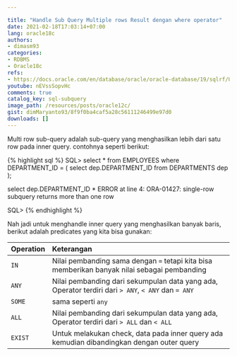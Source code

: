 ```yaml
---

title: "Handle Sub Query Multiple rows Result dengan where operator"
date: 2021-02-18T17:03:14+07:00
lang: oracle18c
authors:
- dimasm93
categories:
- RDBMS
- Oracle18c
refs: 
- https://docs.oracle.com/en/database/oracle/oracle-database/19/sqlrf/Using-Subqueries.html#GUID-53A705B6-0358-4E2B-92ED-A83DE83DFD20
youtube: nEVssSopvHc
comments: true
catalog_key: sql-subquery
image_path: /resources/posts/oracle12c/
gist: dimMaryanto93/8f9f0ba4caf5a28c56111246499e97d0
downloads: []
---
```


Multi row sub-query adalah sub-query yang menghasilkan lebih dari satu row pada inner query. contohnya seperti berikut:

<!--more-->

{% highlight sql %}
SQL> select *
from EMPLOYEES
where DEPARTMENT_ID = (
    select dep.DEPARTMENT_ID
    from DEPARTMENTS dep
);  


select dep.DEPARTMENT_ID
    *
ERROR at line 4:
ORA-01427: single-row subquery returns more than one row

SQL>
{% endhighlight %}

Nah jadi untuk menghandle inner query yang menghasilkan banyak baris, berikut adalah predicates yang kita bisa gunakan:

| Operation | Keterangan    |
| :---      | :---          |
| `IN`      | Nilai pembanding sama dengan `=` tetapi kita bisa memberikan banyak nilai sebagai pembanding |
| `ANY`     | Nilai pembanding dari sekumpulan data yang ada, Operator terdiri dari `> ANY`, `< ANY` dan `= ANY` |
| `SOME`    | sama seperti `any` |
| `ALL`     | Nilai pembanding dari sekumpulan data yang ada, Operator terdiri dari `> ALL` dan `< ALL` |
| `EXIST`     | Untuk melakukan check, data pada inner query ada kemudian dibandingkan dengan outer query |

